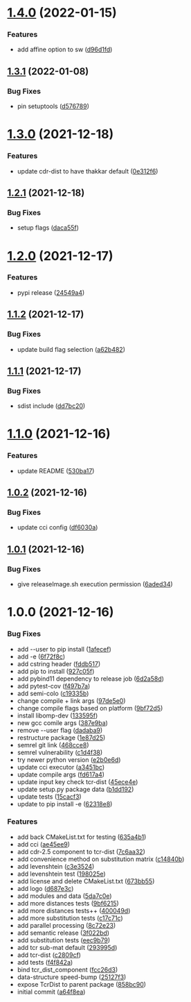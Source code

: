 # [1.4.0](https://github.com/BenTenmann/setriq/compare/deploy-1.3.1...deploy-1.4.0) (2022-01-15)


### Features

* add affine option to sw ([d96d1fd](https://github.com/BenTenmann/setriq/commit/d96d1fd1dbfbb1b7c5efa37603924334bcacc06d))

## [1.3.1](https://github.com/BenTenmann/setriq/compare/deploy-1.3.0...deploy-1.3.1) (2022-01-08)


### Bug Fixes

* pin setuptools ([d576789](https://github.com/BenTenmann/setriq/commit/d576789fc0469da93b3a4d54b25b73d030c10e83))

# [1.3.0](https://github.com/BenTenmann/setriq/compare/deploy-1.2.1...deploy-1.3.0) (2021-12-18)


### Features

* update cdr-dist to have thakkar default ([0e312f6](https://github.com/BenTenmann/setriq/commit/0e312f680e5e8645f8950fc40479501c8df3bd6e))

## [1.2.1](https://github.com/BenTenmann/setriq/compare/deploy-1.2.0...deploy-1.2.1) (2021-12-18)


### Bug Fixes

* setup flags ([daca55f](https://github.com/BenTenmann/setriq/commit/daca55f37438f9485695eaa843fe24f686c47b07))

# [1.2.0](https://github.com/BenTenmann/setriq/compare/deploy-1.1.2...deploy-1.2.0) (2021-12-17)


### Features

* pypi release ([24549a4](https://github.com/BenTenmann/setriq/commit/24549a4ee3614b58fadc18b3cbe734f9300ac32a))

## [1.1.2](https://github.com/BenTenmann/setriq/compare/deploy-1.1.1...deploy-1.1.2) (2021-12-17)


### Bug Fixes

* update build flag selection ([a62b482](https://github.com/BenTenmann/setriq/commit/a62b482c96acc79a41085594612f0058c0a2f7b0))

## [1.1.1](https://github.com/BenTenmann/setriq/compare/deploy-1.1.0...deploy-1.1.1) (2021-12-17)


### Bug Fixes

* sdist include ([dd7bc20](https://github.com/BenTenmann/setriq/commit/dd7bc2014c61e5d005232743c956be0c2c44accd))

# [1.1.0](https://github.com/BenTenmann/setriq/compare/deploy-1.0.2...deploy-1.1.0) (2021-12-16)


### Features

* update README ([530ba17](https://github.com/BenTenmann/setriq/commit/530ba171ff4ed23799151c11f40a44b3fac6a8f9))

## [1.0.2](https://github.com/BenTenmann/setriq/compare/deploy-1.0.1...deploy-1.0.2) (2021-12-16)


### Bug Fixes

* update cci config ([df6030a](https://github.com/BenTenmann/setriq/commit/df6030a400d9f93dde9854ed52dec2aedad72667))

## [1.0.1](https://github.com/BenTenmann/setriq/compare/deploy-1.0.0...deploy-1.0.1) (2021-12-16)


### Bug Fixes

* give releaseImage.sh execution permission ([6aded34](https://github.com/BenTenmann/setriq/commit/6aded3440baad07faa2467e8b52203803f7391c1))

# 1.0.0 (2021-12-16)


### Bug Fixes

* add --user to pip install ([1afecef](https://github.com/BenTenmann/setriq/commit/1afecefe6b9b485805eaeba385a42f28532bd697))
* add -e ([6f72f8c](https://github.com/BenTenmann/setriq/commit/6f72f8c6f1cb8f8e7e0d4451045cf2dbe9b940c3))
* add cstring header ([fddb517](https://github.com/BenTenmann/setriq/commit/fddb517050489ab3632b94a22b0514a93f75a597))
* add pip to install ([927c05f](https://github.com/BenTenmann/setriq/commit/927c05fad3a9770c493b3dbe3d1b0e2efdb67387))
* add pybind11 dependency to release job ([6d2a58d](https://github.com/BenTenmann/setriq/commit/6d2a58dbe7dd1d988c998c8d077e0f728199eadd))
* add pytest-cov ([f497b7a](https://github.com/BenTenmann/setriq/commit/f497b7a25dfafac4d26485fec08d0bb1b99eaa08))
* add semi-colo ([c19335b](https://github.com/BenTenmann/setriq/commit/c19335b587ebebd696b6a32e595998d3f8c741aa))
* change compile + link args ([97de5e0](https://github.com/BenTenmann/setriq/commit/97de5e0b8c457dd403a99db8d8441895b39d23e3))
* change compile flags based on platform ([9bf72d5](https://github.com/BenTenmann/setriq/commit/9bf72d5dd7b948799f231cbd8e8f8faa985d4c26))
* install libomp-dev ([133595f](https://github.com/BenTenmann/setriq/commit/133595f26a2b4342b731a5a667d15185c642dc98))
* new gcc comile args ([387e9ba](https://github.com/BenTenmann/setriq/commit/387e9ba2c20eda6483cf4de37b1b70721f3ea627))
* remove --user flag ([dadaba9](https://github.com/BenTenmann/setriq/commit/dadaba9717b0f01e75407760845e362aac87998b))
* restructure package ([1e87d25](https://github.com/BenTenmann/setriq/commit/1e87d2563c41811ad9d929f391a8e7df96a3b6d7))
* semrel git link ([468cce8](https://github.com/BenTenmann/setriq/commit/468cce871e39137999f3c4dee453a9eb14358988))
* semrel vulnerability ([c1d4f38](https://github.com/BenTenmann/setriq/commit/c1d4f380568933fb6e5b2c70a5e42ad36dbc103a))
* try newer python version ([e2b0e6d](https://github.com/BenTenmann/setriq/commit/e2b0e6d7cbc9cdfd5c894744a056aef6067a6d7a))
* update cci executor ([a3451bc](https://github.com/BenTenmann/setriq/commit/a3451bc5b552f51012baab00aac5fde6957a0fce))
* update compile args ([fd617a4](https://github.com/BenTenmann/setriq/commit/fd617a40bb41eaecf775271f4c0592970a332a15))
* update input key check tcr-dist ([45ece4e](https://github.com/BenTenmann/setriq/commit/45ece4eb931db406e441d204b34beb2e8e5c0c75))
* update setup.py package data ([b1dd192](https://github.com/BenTenmann/setriq/commit/b1dd192ab165b51dc4c52f9c33ecc95a289a484f))
* update tests ([15cacf3](https://github.com/BenTenmann/setriq/commit/15cacf3c41400841d9231fc57411300cfcd3c4ad))
* update to pip install -e ([62318e8](https://github.com/BenTenmann/setriq/commit/62318e8e405c330d678be206ffd3a8934c47e828))


### Features

* add back CMakeList.txt for testing ([635a4b1](https://github.com/BenTenmann/setriq/commit/635a4b1e5ab8a92ab5267ff19f3899e1e98e7bb0))
* add cci ([ae45ee9](https://github.com/BenTenmann/setriq/commit/ae45ee91fac06578ca0613350946799db70f5665))
* add cdr-2.5 component to tcr-dist ([7c6aa32](https://github.com/BenTenmann/setriq/commit/7c6aa327f8311fbf0cb945205af69b56ccd43803))
* add convenience method on substitution matrix ([c14840b](https://github.com/BenTenmann/setriq/commit/c14840bce2eb4f55ac10ce511746a418180be0fa))
* add levenshtein ([c3e3524](https://github.com/BenTenmann/setriq/commit/c3e3524db7721815829ca4b48bf571ff6e0385e6))
* add levenshtein test ([198025e](https://github.com/BenTenmann/setriq/commit/198025eac366c2186d46caf2203996736cefa261))
* add license and delete CMakeList.txt ([673bb55](https://github.com/BenTenmann/setriq/commit/673bb55a7b85ba5dee0c29356d7a3f49366b0ae9))
* add logo ([d687e3c](https://github.com/BenTenmann/setriq/commit/d687e3c451b9cb594b28283001c8fc0534cdf90a))
* add modules and data ([5da7c0e](https://github.com/BenTenmann/setriq/commit/5da7c0ecd752582dc39b045071b87577c1f65497))
* add more distances tests ([9bf6215](https://github.com/BenTenmann/setriq/commit/9bf6215ee001ae03fcb986af301d18304bc64a67))
* add more distances tests++ ([400049d](https://github.com/BenTenmann/setriq/commit/400049ddc656750519e8c3de744fc876fa64113d))
* add more substitution tests ([c17c71c](https://github.com/BenTenmann/setriq/commit/c17c71c7d6cdaf7bec3753f913f7864a93fdabb0))
* add parallel processing ([8c72e23](https://github.com/BenTenmann/setriq/commit/8c72e23600bb23aebe02fcd059ede39416f3ed97))
* add semantic release ([3f022bd](https://github.com/BenTenmann/setriq/commit/3f022bd241af6991140eb036aa3a9f94c729d741))
* add substitution tests ([eec9b79](https://github.com/BenTenmann/setriq/commit/eec9b7984438ad17e37b55da5b9eac62ff3c51fd))
* add tcr sub-mat default ([293995d](https://github.com/BenTenmann/setriq/commit/293995d56b59811b0398d28a6925c8d283393ffc))
* add tcr-dist ([c2809cf](https://github.com/BenTenmann/setriq/commit/c2809cf5d134aaebbcdbb4026eacad95d5f69d65))
* add tests ([f4f842a](https://github.com/BenTenmann/setriq/commit/f4f842a4cf97c6ebb58e1c772a61c728c497161c))
* bind tcr_dist_component ([fcc26d3](https://github.com/BenTenmann/setriq/commit/fcc26d3cb721d36fd632bcddf9a1495122339a76))
* data-structure speed-bump ([25127f3](https://github.com/BenTenmann/setriq/commit/25127f35347855687256c4aeeece61b5b3361172))
* expose TcrDist to parent package ([858bc90](https://github.com/BenTenmann/setriq/commit/858bc9018c92f4469d986168abc69e71cfa36de3))
* initial commit ([a64f8ea](https://github.com/BenTenmann/setriq/commit/a64f8ead335f95a743e8a5c85c8a7ff1790fca46))

